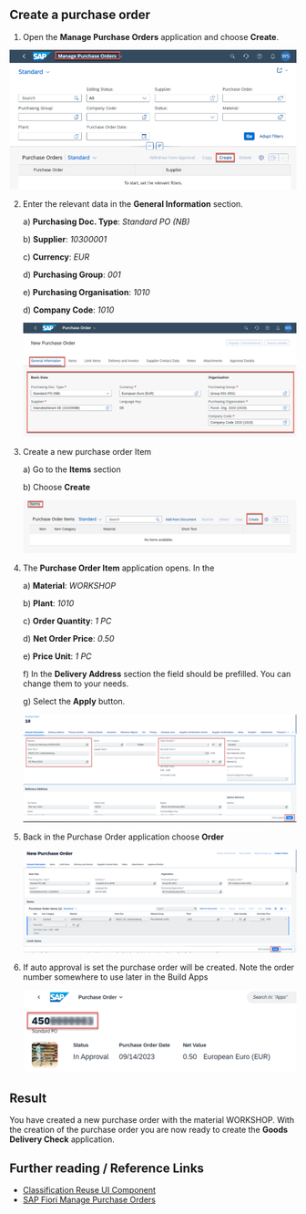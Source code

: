 

## Create a purchase order

1. Open the **Manage Purchase Orders** application and choose **Create**.
  
  ![Create purchase order](./img/create_purchase_order.png)

2. Enter the relevant data in the **General Information** section. 

   a) **Purchasing Doc. Type**: *Standard PO (NB)*
     
   b) **Supplier**: *10300001* 

   c) **Currency**: *EUR*

   d) **Purchasing Group**: *001*

   e) **Purchasing Organisation**: *1010*

   d) **Company Code**: *1010*

   ![PO general](./img/po_general.png)

3. Create a new purchase order Item
   
   a) Go to the **Items** section

   b) Choose **Create**

   ![Create po item](./img/create_item.png)

4. The **Purchase Order Item** application opens. In the 
   
   a) **Material**: *WORKSHOP*
   
   b) **Plant**: *1010*
   
   c) **Order Quantity**: *1 PC*
   
   d) **Net Order Price**: *0.50*
   
   e) **Price Unit**: *1 PC*
   
   f) In the **Delivery Address** section the field should be prefilled. You can change them to your needs.
   
   g) Select the **Apply** button.

   ![order item details](./img/po_item_data.png)

5. Back in the Purchase Order application choose **Order**
   
   ![order](./img/order.png)

6. If auto approval is set the purchase order will be created. Note the order number somewhere to use later in the Build Apps

   ![order](./img/po_order_number.png)

## Result

You have created a new purchase order with the material WORKSHOP. With the creation of the purchase order you are now ready to create the **Goods Delivery Check** application.

## Further reading / Reference Links
- [Classification Reuse UI Component ](https://help.sap.com/docs/SAP_S4HANA_ON-PREMISE/f48e215134d542109811123fe95a66af/c52fb722478b4d888f0e36c11a9ad1a7.html)
- [SAP Fiori Manage Purchase Orders](https://fioriappslibrary.hana.ondemand.com/sap/fix/externalViewer/index.html#/detail/Apps('F0842A')/S25OP)
